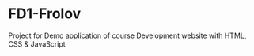 # FD1-Frolov

Project for Demo application 
of course Development website with HTML, CSS & JavaScript
